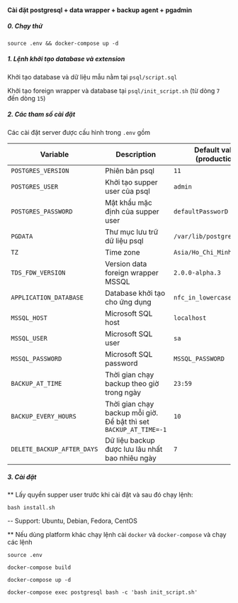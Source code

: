 #### Cài đặt postgresql + data wrapper + backup agent + pgadmin  

##### 0. Chạy thử

``source .env && docker-compose up -d``


##### 1. Lệnh khởi tạo database và extension
Khởi tạo database và dữ liệu mẫu nằm tại `psql/script.sql`

Khởi tạo foreign wrapper và database tại `psql/init_script.sh` (từ dòng `7` đến dòng `15`)

##### 2. Các tham số cài đặt

Các cài đặt server được cấu hình trong `.env` gồm 

|Variable|Description|Default value (production)|
|--------|------------|--------------------------|
|`POSTGRES_VERSION`|Phiên bản psql|`11`|
|`POSTGRES_USER`|Khởi tạo supper user của psql|`admin`|
|`POSTGRES_PASSWORD`|Mật khẩu mặc định của supper user|`defaultPassworD`|
|`PGDATA`|Thư mục lưu trữ dữ liệu psql|`/var/lib/postgresql/data`|
|`TZ`|Time zone|`Asia/Ho_Chi_Minh`|
|`TDS_FDW_VERSION`|Version data foreign wrapper MSSQL|`2.0.0-alpha.3`|
|`APPLICATION_DATABASE`|Database khởi tạo cho ứng dụng|`nfc_in_lowercase`|
|`MSSQL_HOST`|Microsoft SQL host|`localhost`|
|`MSSQL_USER`|Microsoft SQL user|`sa`|
|`MSSQL_PASSWORD`|Microsoft SQL password|`MSSQL_PASSWORD`|
|`BACKUP_AT_TIME`|Thời gian chạy backup theo giờ trong ngày|`23:59`|
|`BACKUP_EVERY_HOURS`|Thời gian chạy backup mỗi giờ. Để bật thì set `BACKUP_AT_TIME=-1`|`10`|
|`DELETE_BACKUP_AFTER_DAYS`|Dữ liệu backup được lưu lâu nhất bao nhiêu ngày|`7`|


##### 3. Cài đặt

** Lấy quyền supper user trước khi cài đặt và sau đó chạy lệnh:

```bash install.sh```

-- Support: Ubuntu, Debian, Fedora, CentOS 


** Nếu dùng platform khác chạy lệnh cài `docker` và `docker-compose` và chạy các lệnh 

```
source .env

docker-compose build

docker-compose up -d

docker-compose exec postgresql bash -c 'bash init_script.sh'
```


